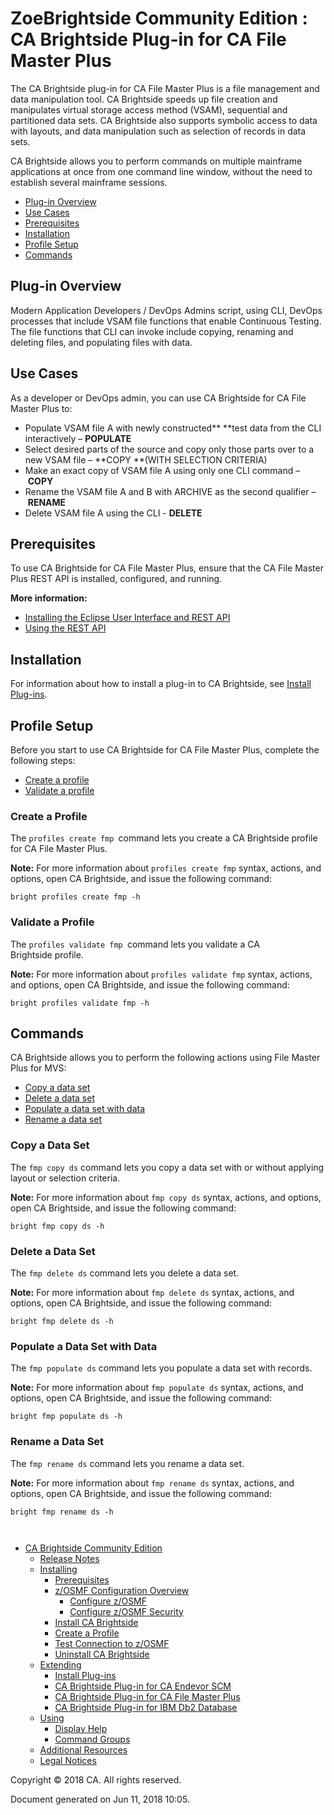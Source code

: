 

# ZoeBrightside Community Edition : CA Brightside Plug-in for CA File Master Plus </span>

The CA Brightside plug-in for CA File Master Plus is a file management
and data manipulation tool. CA Brightside speeds up file creation and
manipulates virtual storage access method (VSAM), sequential and
partitioned data sets. CA Brightside also supports symbolic access to
data with layouts, and data manipulation such as selection of records in
data sets.

CA Brightside allows you to perform commands on multiple mainframe
applications at once from one command line window, without the need to
establish several mainframe sessions.


  - [Plug-in
    Overview](#CABrightsidePlug-inforCAFileMasterPlus-Plug-inOverview)
  - [Use
    Cases](#CABrightsidePlug-inforCAFileMasterPlus-UseCases)
  - [Prerequisites](#CABrightsidePlug-inforCAFileMasterPlus-Prerequisites)
  - [Installation](#CABrightsidePlug-inforCAFileMasterPlus-Installation)
  - [Profile
    Setup](#CABrightsidePlug-inforCAFileMasterPlus-ProfileSetup)
  - [Commands](#CABrightsidePlug-inforCAFileMasterPlus-Commands)

</div>

## Plug-in Overview

Modern Application Developers / DevOps Admins script, using CLI, DevOps
processes that include VSAM file functions that enable Continuous
Testing. The file functions that CLI can invoke include copying,
renaming and deleting files, and populating files with data.

## Use Cases

As a developer or DevOps admin, you can use CA Brightside for CA File
Master Plus to:

  - Populate VSAM file A with newly constructed** **test data from the
    CLI interactively – **POPULATE**
  - Select desired parts of the source and copy only those parts over to
    a new VSAM file – **COPY **(WITH SELECTION CRITERIA)
  - Make an exact copy of VSAM file A using only one CLI command
    – **COPY**
  - Rename the VSAM file A and B with ARCHIVE as the second qualifier
    – **RENAME**
  - Delete VSAM file A using the CLI - **DELETE**

## Prerequisites

To use CA Brightside for CA File Master Plus, ensure that the CA File
Master Plus REST API is installed, configured, and
running.

<div class="confluence-information-macro confluence-information-macro-information">

<span class="aui-icon aui-icon-small aui-iconfont-info confluence-information-macro-icon"></span>

<div class="confluence-information-macro-body">

**More information:**

  - [Installing the Eclipse User Interface and REST
    API](https://docops.ca.com/display/FMPLUS11/Installing+the+Eclipse+User+Interface+and+REST+API)
  - [Using the REST
    API](https://docops.ca.com/display/FMPLUS11/Using+the+REST+API)

</div>

</div>

## Installation

For information about how to install a plug-in to CA Brightside,
see [Install
Plug-ins](https://docops.ca.com/display/CMFAAS10/Install+Plug-ins).

## Profile Setup

Before you start to use CA Brightside for CA File Master Plus, complete
the following steps:

  - [Create a
    profile](#CABrightsidePlug-inforCAFileMasterPlus-CreateaProfile)
  - [Validate a
    profile](#CABrightsidePlug-inforCAFileMasterPlus-ValidateaProfile)

### Create a Profile

The `profiles create fmp `command lets you create a CA
Brightside profile for CA File Master
Plus.

<div class="confluence-information-macro confluence-information-macro-note">

<span class="aui-icon aui-icon-small aui-iconfont-warning confluence-information-macro-icon"></span>

<div class="confluence-information-macro-body">

**Note:** For more information about `profiles create fmp` syntax,
actions, and options, open CA Brightside, and issue the following
command:

`bright profiles create fmp -h`

</div>

</div>

### Validate a Profile

The `profiles validate fmp `command lets you validate a CA
Brightside profile.

<div class="confluence-information-macro confluence-information-macro-note">

<span class="aui-icon aui-icon-small aui-iconfont-warning confluence-information-macro-icon"></span>

<div class="confluence-information-macro-body">

**Note:** For more information about `profiles validate fmp` syntax,
actions, and options, open CA Brightside, and issue the following
command:

`bright profiles validate fmp -h`

</div>

</div>

## Commands

CA Brightside allows you to perform the following actions using File
Master Plus for MVS:

  - [Copy a data
    set](#CABrightsidePlug-inforCAFileMasterPlus-Copyadataset)
  - [Delete a data
    set](#CABrightsidePlug-inforCAFileMasterPlus-Deleteadataset)
  - [Populate a data set with
    data](#CABrightsidePlug-inforCAFileMasterPlus-Populateadatasetwithdata)
  - [Rename a data
    set](#CABrightsidePlug-inforCAFileMasterPlus-Renameadataset)

### Copy a Data Set

The `fmp copy ds` command lets you copy a data set with or without
applying layout or selection
criteria.

<div class="confluence-information-macro confluence-information-macro-note">

<span class="aui-icon aui-icon-small aui-iconfont-warning confluence-information-macro-icon"></span>

<div class="confluence-information-macro-body">

**Note:** For more information about `fmp copy ds` syntax, actions, and
options, open CA Brightside, and issue the following command:

`bright fmp copy ds -h`

</div>

</div>

### Delete a Data Set

The `fmp delete ds` command lets you delete a data
set.

<div class="confluence-information-macro confluence-information-macro-note">

<span class="aui-icon aui-icon-small aui-iconfont-warning confluence-information-macro-icon"></span>

<div class="confluence-information-macro-body">

**Note:** For more information about `fmp delete ds` syntax, actions,
and options, open CA Brightside, and issue the following command:

`bright fmp delete ds -h`

</div>

</div>

### Populate a Data Set with Data

The `fmp populate ds` command lets you populate a data set with
records.

<div class="confluence-information-macro confluence-information-macro-note">

<span class="aui-icon aui-icon-small aui-iconfont-warning confluence-information-macro-icon"></span>

<div class="confluence-information-macro-body">

**Note:** For more information about `fmp populate ds` syntax, actions,
and options, open CA Brightside, and issue the following command:

`bright fmp populate ds -h`

</div>

</div>

### Rename a Data Set

The `fmp rename ds` command lets you rename a data
set.

<div class="confluence-information-macro confluence-information-macro-note">

<span class="aui-icon aui-icon-small aui-iconfont-warning confluence-information-macro-icon"></span>

<div class="confluence-information-macro-body">

**Note:** For more information about `fmp rename ds` syntax, actions,
and options, open CA Brightside, and issue the following command:

`bright fmp rename ds -h`

<div>

`  `

</div>

</div>

</div>

</div>

</div>

</div>

</div>

  - <span id="n-473021279">[CA Brightside Community
    Edition](index.html)</span>
      - <span id="n-473021281">[Release
        Notes](Release-Notes_473021281.html)</span>
    <!-- end list -->
      - <span id="n-473021284">[Installing](Installing_473021284.html)</span>
          - <span id="n-473021285">[Prerequisites](Prerequisites_473021285.html)</span>
        <!-- end list -->
          - <span id="n-473021286">[z/OSMF Configuration
            Overview](473021286.html)</span>
              - <span id="n-473021287">[Configure
                z/OSMF](473021287.html)</span>
            <!-- end list -->
              - <span id="n-473021288">[Configure z/OSMF
                Security](473021288.html)</span>
        <!-- end list -->
          - <span id="n-473021289">[Install CA
            Brightside](Install-CA-Brightside_473021289.html)</span>
        <!-- end list -->
          - <span id="n-473021290">[Create a
            Profile](Create-a-Profile_473021290.html)</span>
        <!-- end list -->
          - <span id="n-473021291">[Test Connection to
            z/OSMF](473021291.html)</span>
        <!-- end list -->
          - <span id="n-473021293">[Uninstall CA
            Brightside](Uninstall-CA-Brightside_473021293.html)</span>
    <!-- end list -->
      - <span id="n-475935698">[Extending](Extending_475935698.html)</span>
          - <span id="n-473021292">[Install
            Plug-ins](Install-Plug-ins_473021292.html)</span>
        <!-- end list -->
          - <span id="n-475935700">[CA Brightside Plug-in for CA Endevor
            SCM](CA-Brightside-Plug-in-for-CA-Endevor-SCM_475935700.html)</span>
        <!-- end list -->
          - <span id="n-475935701">[CA Brightside Plug-in for CA File
            Master
            Plus](CA-Brightside-Plug-in-for-CA-File-Master-Plus_475935701.html)</span>
        <!-- end list -->
          - <span id="n-475943406">[CA Brightside Plug-in for IBM Db2
            Database](CA-Brightside-Plug-in-for-IBM-Db2-Database_475943406.html)</span>
    <!-- end list -->
      - <span id="n-473021294">[Using](Using_473021294.html)</span>
          - <span id="n-473021295">[Display
            Help](Display-Help_473021295.html)</span>
        <!-- end list -->
          - <span id="n-473021296">[Command
            Groups](Command-Groups_473021296.html)</span>
    <!-- end list -->
      - <span id="n-473021297">[Additional
        Resources](Additional-Resources_473021297.html)</span>
    <!-- end list -->
      - <span id="n-38207495">[Legal
        Notices](Legal-Notices_38207495.html)</span>

<div id="footer">

<div class="section footer-body">

Copyright © 2018 CA. All rights reserved.

<div class="footer-logo">

</div>

Document generated on Jun 11, 2018 10:05.

</div>

</div>

</div>
